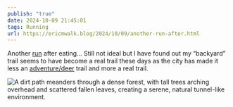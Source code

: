 ```yaml
---
publish: "true"
date: 2024-10-09 21:45:01
tags: Running
url: https://ericmwalk.blog/2024/10/09/another-run-after.html
---
```


Another [run](https://strava.com/activities/12618012740) after eating... Still not ideal but I have found out my “backyard” trail seems to have become a real trail these days as the city has made it less an [adventure/deer](https://ericmwalk.blog/2024/04/19/backyard-neighborhood-trails.html) trail and more a real trail.

![A dirt path meanders through a dense forest, with tall trees arching overhead and scattered fallen leaves, creating a serene, natural tunnel-like environment.](https://ericmwalk.blog/uploads/2024/img-0322.jpeg)